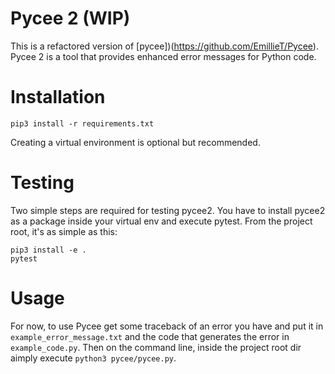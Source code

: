 # Pycee 2 (WIP)
This is a refactored version of [pycee])(https://github.com/EmillieT/Pycee).
Pycee 2 is a tool that provides enhanced error messages for Python code.


# Installation
```console
pip3 install -r requirements.txt
```
Creating a virtual environment is optional but recommended.

# Testing
Two simple steps are required for testing pycee2. You have to install pycee2 as a package inside your virtual env and execute pytest. From the project root, it's as simple as this:
```console
pip3 install -e .
pytest
```

# Usage
For now, to use Pycee get some traceback of an error you have and put it in ``example_error_message.txt``
and the code that generates the error in ``example_code.py``.
Then on the command line, inside the project root dir aimply execute ``python3 pycee/pycee.py``.
